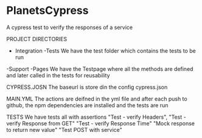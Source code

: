 # PlanetsCypress
A cypress test to verify the responses of a service

PROJECT DIRECTORIES
- Integration
  -Tests
We have the test folder which contains the tests to be run

-Support
  -Pages
We have the Testpage where all the methods are defined and later called in the tests for reusability

CYPRESS.JOSN
The baseurl is store din the config cypress.json

MAIN.YML
The actions are deifned in the yml file and after each push to github, the npm dependencies are installed and the tests are run 


TESTS
We have tests all with assertions 
"Test - verify Headers",
"Test - verify Response from GET"
"Test - verify Response Time"
"Mock response to return new value"
"Test POST with service"
